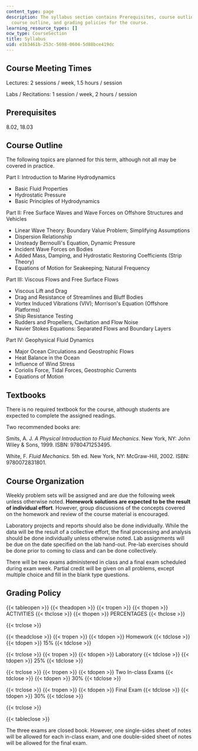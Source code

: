 ```yaml
---
content_type: page
description: The syllabus section contains Prerequisites, course outline, textbooks,
  course outline, and grading policies for the course.
learning_resource_types: []
ocw_type: CourseSection
title: Syllabus
uid: e1b3461b-253c-5698-0604-5d88bce419dc
---
```


Course Meeting Times
--------------------

Lectures: 2 sessions / week, 1.5 hours / session

Labs / Recitations: 1 session / week, 2 hours / session

Prerequisites
-------------

8.02, 18.03

Course Outline
--------------

The following topics are planned for this term, although not all may be covered in practice.

Part I: Introduction to Marine Hydrodynamics

*   Basic Fluid Properties
*   Hydrostatic Pressure
*   Basic Principles of Hydrodynamics

Part II: Free Surface Waves and Wave Forces on Offshore Structures and Vehicles

*   Linear Wave Theory: Boundary Value Problem; Simplifying Assumptions
*   Dispersion Relationship
*   Unsteady Bernoulli's Equation, Dynamic Pressure
*   Incident Wave Forces on Bodies
*   Added Mass, Damping, and Hydrostatic Restoring Coefficients (Strip Theory)
*   Equations of Motion for Seakeeping; Natural Frequency

Part III: Viscous Flows and Free Surface Flows

*   Viscous Lift and Drag
*   Drag and Resistance of Streamlines and Bluff Bodies
*   Vortex Induced Vibrations (VIV); Morrison's Equation (Offshore Platforms)
*   Ship Resistance Testing
*   Rudders and Propellers, Cavitation and Flow Noise
*   Navier Stokes Equations: Separated Flows and Boundary Layers

Part IV: Geophysical Fluid Dynamics

*   Major Ocean Circulations and Geostrophic Flows
*   Heat Balance in the Ocean
*   Influence of Wind Stress
*   Coriolis Force, Tidal Forces, Geostrophic Currents
*   Equations of Motion

Textbooks
---------

There is no required textbook for the course, although students are expected to complete the assigned readings.

Two recommended books are:

Smits, A. J. _A Physical Introduction to Fluid Mechanics_. New York, NY: John Wiley & Sons, 1999. ISBN: 9780471253495.

White, F. _Fluid Mechanics_. 5th ed. New York, NY: McGraw-Hill, 2002. ISBN: 9780072831801.

Course Organization
-------------------

Weekly problem sets will be assigned and are due the following week unless otherwise noted. **Homework solutions are expected to be the result of individual effort**. However, group discussions of the concepts covered on the homework and review of the course material is encouraged.

Laboratory projects and reports should also be done individually. While the data will be the result of a collective effort, the final processing and analysis should be done individually unless otherwise noted. Lab assignments will be due on the date specified on the lab hand-out. Pre-lab exercises should be done prior to coming to class and can be done collectively.

There will be two exams administered in class and a final exam scheduled during exam week. Partial credit will be given on all problems, except multiple choice and fill in the blank type questions.

Grading Policy
--------------

{{< tableopen >}}
{{< theadopen >}}
{{< tropen >}}
{{< thopen >}}
ACTIVITIES
{{< thclose >}}
{{< thopen >}}
PERCENTAGES
{{< thclose >}}

{{< trclose >}}

{{< theadclose >}}
{{< tropen >}}
{{< tdopen >}}
Homework
{{< tdclose >}}
{{< tdopen >}}
15%
{{< tdclose >}}

{{< trclose >}}
{{< tropen >}}
{{< tdopen >}}
Laboratory
{{< tdclose >}}
{{< tdopen >}}
25%
{{< tdclose >}}

{{< trclose >}}
{{< tropen >}}
{{< tdopen >}}
Two In-class Exams
{{< tdclose >}}
{{< tdopen >}}
30%
{{< tdclose >}}

{{< trclose >}}
{{< tropen >}}
{{< tdopen >}}
Final Exam
{{< tdclose >}}
{{< tdopen >}}
30%
{{< tdclose >}}

{{< trclose >}}

{{< tableclose >}}

  

The three exams are closed book. However, one single-sides sheet of notes will be allowed for each in-class exam, and one double-sided sheet of notes will be allowed for the final exam.